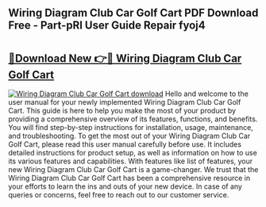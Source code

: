 ## Wiring Diagram Club Car Golf Cart PDF Download Free - Part-pRI User Guide Repair fyoj4

# <h2><a href="http://dfu814.blite.top/?on=Wiring+Diagram+Club+Car+Golf+Cart">🔗Download New 👉🔴 Wiring Diagram Club Car Golf Cart</a></h2>

[![Wiring Diagram Club Car Golf Cart download](https://i.imgur.com/lujVjoI.png)](http://dfu814.blite.top/?on=Wiring+Diagram+Club+Car+Golf+Cart)
Hello and welcome to the user manual for your newly implemented Wiring Diagram Club Car Golf Cart. This guide is here to help you make the most of your product by providing a comprehensive overview of its features, functions, and benefits. You will find step-by-step instructions for installation, usage, maintenance, and troubleshooting. To get the most out of your Wiring Diagram Club Car Golf Cart, please read this user manual carefully before use. It includes detailed instructions for product setup, as well as information on how to use its various features and capabilities. With features like list of features, your new Wiring Diagram Club Car Golf Cart is a game-changer. We trust that the Wiring Diagram Club Car Golf Cart has been a comprehensive resource in your efforts to learn the ins and outs of your new device. In case of any queries or concerns, feel free to reach out to our customer service.

